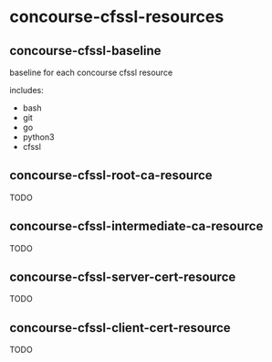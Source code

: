 # concourse-cfssl-resources

## concourse-cfssl-baseline

baseline for each concourse cfssl resource

includes:

- bash
- git
- go
- python3
- cfssl

## concourse-cfssl-root-ca-resource

TODO

## concourse-cfssl-intermediate-ca-resource

TODO

## concourse-cfssl-server-cert-resource

TODO

## concourse-cfssl-client-cert-resource

TODO